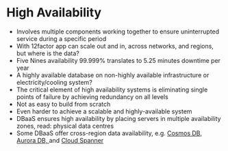 # High Availability

* Involves multiple components working together to ensure uninterrupted service during a specific period
* With 12factor app can scale out and in, across networks, and regions, but where is the data?
* Five Nines availability 99.999% translates to 5.25 minutes downtime per year
* A highly available database on non-highly available infrastructure or electricity/cooling system?
* The critical element of high availability systems is eliminating single points of failure by achieving redundancy on all levels
* Not as easy to build from scratch
* Even harder to achieve a scalable and highly-available system
* DBaaS ensures high availability by placing servers in multiple availability zones, read: physical data centres
* Some DBaaS offer cross-region data availability, e.g. [Cosmos DB](https://docs.microsoft.com/en-us/azure/cosmos-db/distribute-data-globally), [Aurora DB, ](https://aws.amazon.com/rds/aurora/global-database/)and [Cloud Spanner](https://cloud.google.com/blog/products/gcp/with-multi-region-support-in-cloud-spanner-have-your-cake-and-eat-it-too)



